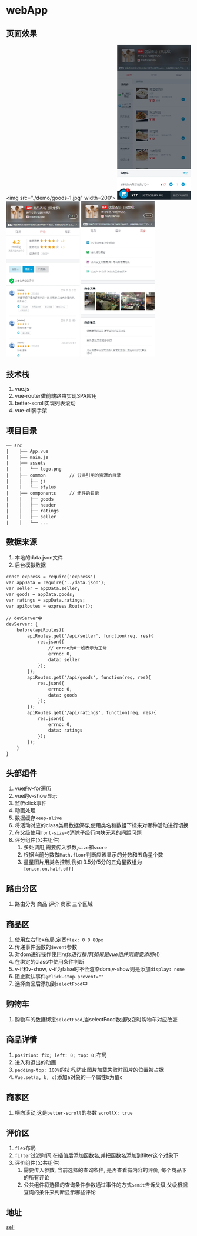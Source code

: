 # webApp
## 页面效果
<img src="./demo/goods-1.jpg" width=200'>
<img src="./demo/goods-2.jpg" width='200'>
<img src="./demo/ratings-1.jpg" width='200'>
<img src="./demo/seller-1.jpg" width='200'>

## 技术栈
1. vue.js
2. vue-router做前端路由实现SPA应用
3. better-scroll实现列表滚动
4. vue-cli脚手架

## 项目目录
```
── src
|    ├── App.vue
|    ├── main.js
|    ├── assets
|    │   └── logo.png
|    ├── common         // 公共引用的资源的目录
|    │   ├── js     
|    │   └── stylus     
|    ├── components     // 组件的目录
|    │   ├── goods
|    │   ├── header
|    │   ├── ratings
|    │   ├── seller
|    │   └── ...

```

## 数据来源
1. 本地的data.json文件
2. 后台模拟数据
```
const express = require('express')
var appData = require('../data.json');
var seller = appData.seller;
var goods = appData.goods;
var ratings = appData.ratings;
var apiRoutes = express.Router();

// devServer中
devServer: {
    before(apiRoutes){
        apiRoutes.get('/api/seller', function(req, res){
            res.json({
                // errno为0一般表示为正常
                errno: 0,
                data: seller
            });
        });
        apiRoutes.get('/api/goods', function(req, res){
            res.json({
                errno: 0,
                data: goods
            });
        });
        apiRoutes.get('/api/ratings', function(req, res){
            res.json({
                errno: 0,
                data: ratings
            });
        });
    }
}
```

## 头部组件
1. vue的v-for遍历
2. vue的v-show显示
3. 监听click事件
4. 动画处理
5. 数据缓存`keep-alive`
6. 将活动对应的class类用数据保存,使用类名和数组下标来对哪种活动进行切换
7. 在父级使用`font-size=0`消除子级行内块元素的间距问题
8. 评分组件(公共组件)
    1. 多处调用,需要传入参数,`size`和`score`
    2. 根据当前分数做`Math.floor`判断应该显示的分数和五角星个数
    3. 星星图片用类名控制,例如 3.5分/5分的五角星数组为`[on,on,on,half,off]`

## 路由分区
1. 路由分为 商品 评价 商家 三个区域 
## 商品区
1. 使用左右flex布局,定宽`flex: 0 0 80px`
2. 传递事件函数的`$event`参数
3. 对dom进行操作使用$refs进行操作(如果是vue组件则需要添加$el)
4. 在绑定的class中使用条件判断
5. v-if和v-show, v-if为false时不会渲染dom,v-show则是添加`display: none`
6. 阻止默认事件`@click.stop.prevent=""`
7. 选择商品后添加到`selectFood`中
## 购物车
1. 购物车的数据绑定`selectFood`,当selectFood数据改变时购物车对应改变
## 商品详情
1. `position: fix; left: 0; top: 0;`布局
2.  进入和退出的动画
3. `padding-top: 100%`的技巧,防止图片加载失败时图片的位置被占据
4. `Vue.set(a, b, c)`添加a对象的一个属性b为值c
## 商家区
1. 横向滚动,这是`better-scroll`的参数 `scrollX: true`
## 评价区
1. `flex`布局
2. `filter`过滤时间,在插值后添加函数名,并把函数名添加到filter这个对象下
3. 评价组件(公共组件)
    1. 需要传入参数, 当前选择的查询条件, 是否查看有内容的评价, 每个商品下的所有评论
    2. 公共组件将选择的查询条件参数通过事件的方式`$emit`告诉父级,父级根据查询的条件来判断显示哪些评论


## 地址
[sell](https://github.com/helingang/demo/tree/master/Demo-sell)
